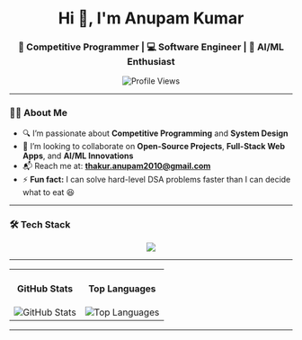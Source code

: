 <h1 align="center">Hi 👋, I'm Anupam Kumar</h1>
<h3 align="center">🚀 Competitive Programmer | 💻 Software Engineer | 🧠 AI/ML Enthusiast</h3>

<p align="center">
  <img src="https://komarev.com/ghpvc/?username=AnupamKumar-1&label=Profile%20views&color=brightgreen&style=flat" alt="Profile Views" />
</p>

---

### 👨‍💻 About Me

- 🔍 I’m passionate about **Competitive Programming** and **System Design**
- 🤝 I’m looking to collaborate on **Open-Source Projects**, **Full-Stack Web Apps**, and **AI/ML Innovations**
- 📬 Reach me at: **thakur.anupam2010@gmail.com**
- ⚡ **Fun fact:** I can solve hard-level DSA problems faster than I can decide what to eat 😆

---

### 🛠️ Tech Stack

<p align="center">
  <!-- your existing skillicons row (without jupyter) -->
  <img src="https://skillicons.dev/icons?i=python,java,js,ts,react,nodejs,express,flask,mongodb,mysql,html,css,tailwind,bootstrap,git,github,docker,tensorflow,scikitlearn,opencv,linux,aws,vscode,book" />

  </p>

---

<table align="center">
  <tr>
    <td align="center">
      <h4>GitHub Stats</h4>
      <img
        src="https://github-readme-stats.vercel.app/api?username=AnupamKumar-1&show_icons=true&theme=transparent&bg_color=45,ff7e5f,fb4b6b&title_color=ffffff&text_color=ffffff&icon_color=ffffff"
        alt="GitHub Stats" />
    </td>
    <td align="center">
      <h4>Top Languages</h4>
      <img
        src="https://github-readme-stats.vercel.app/api/top-langs/?username=AnupamKumar-1&layout=compact&theme=transparent&bg_color=45,ff7e5f,fb4b6b&title_color=ffffff&text_color=ffffff"
        alt="Top Languages" />
    </td>
  </tr>
</table>



---


<!---
AnupamKumar-1/AnupamKumar-1 is a ✨ special ✨ repository because its `README.md` (this file) appears on your GitHub profile.
You can click the Preview link to take a look at your changes.
--->
